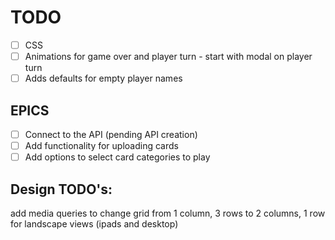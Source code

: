 # TODO
- [ ] CSS
- [ ] Animations for game over and player turn - start with modal on player turn
- [ ] Adds defaults for empty player names

## EPICS
- [ ] Connect to the API (pending API creation)
- [ ] Add functionality for uploading cards
- [ ] Add options to select card categories to play

## Design TODO's:
add media queries to change grid from 1 column, 3 rows to 2 columns, 1 row for landscape views (ipads and desktop)
